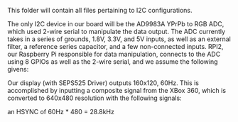 This folder will contain all files pertaining to I2C configurations.

The only I2C device in our board will be the AD9983A YPrPb to RGB ADC, which used 2-wire serial to manipulate the data output. The ADC currently takes in a series of grounds, 1.8V, 3.3V, and 5V inputs, as well as an external filter, a reference series capacitor, and a few non-connected inputs. RPI2, our Raspberry Pi responsible for data manipulation, connects to the ADC using 8 GPIOs as well as the 2-wire serial, and we assume the following givens:

Our display (with SEPS525 Driver) outputs 160x120, 60Hz. This is accomplished by inputting a composite signal from the XBox 360, which is converted to 640x480 resolution with the following signals:

an HSYNC of 60Hz * 480 = 28.8kHz


